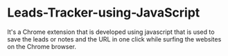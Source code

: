 # Leads-Tracker-using-JavaScript
It's a Chrome extension that is developed using javascript that is used to save the leads or notes and the URL in one click while surfing the websites on the Chrome browser.

